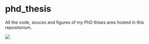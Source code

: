 # phd_thesis
All the code, souces and figures of my PhD thises ares hosted in this repositorium. 

<img src="https://www.ff.uni-lj.si/sites/default/files/styles/2000x600_hero_velika/public/images/patrick-tomasso-Oaqk7qqNh_c-unsplash.jpg?h=a141e9ea&itok=lLs2eaqs">
